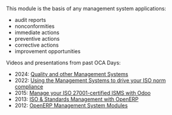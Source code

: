 This module is the basis of any management system applications:

- audit reports
- nonconformities
- immediate actions
- preventive actions
- corrective actions
- improvement opportunities

Videos and presentations from past OCA Days:

 * 2024: [Quality and other Management Systems](https://www.youtube.com/watch?v=sx6A58IwYJ4)
 * 2022: [Using the Management Systems to drive your ISO norm compliance](https://www.youtube.com/watch?v=w2nf_O9TajM)
 * 2015: [Manage your ISO 27001-certified ISMS with Odoo](https://es.slideshare.net/slideshow/manage-your-information-security-management-system-with-odoo/49101147)
 * 2013: [ISO & Standards Management with OpenERP](https://es.slideshare.net/slideshow/iso-anmanagement-systemswithopenerpen/23915296)
 * 2012: [OpenERP Management System Modules](https://es.slideshare.net/slideshow/openerp-management-system-modules/13058968#2)
